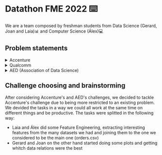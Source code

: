# Datathon FME 2022 ⌨️


We are a team composed by freshman students from Data Science (Gerard, Joan and Laia)📊 and Computer Science (Álex)💻

## Problem statements

<details>
  <summary>
    Accenture
  </summary>
  👉 This challenge 🔨 presented by the consulting company "accenture" aimed to predict which orders could get to the customer later ⌛ than expected so they could avoid that on a suply chain 📦.
</details>

<details>
  <summary>
    Qualcomm
  </summary>
  
  👉 After a really extense talk about Qualcomm's operations and fields of research, the presented problem.  <br />
  
  The problem was related to pin connection management and routes 🛤️. They explained how processors worked and how routes affed the consumption of the processors. The optimization of those routes adding a bus of signals instead of only one signal would make the trick, but we should know how to connect them in the most efficient way.
  
  We could not find this challenge appropiete for us since it was too technical to the few time we had (32 hours) although it was quite interesting.
</details>

<details>
  <summary>
    AED (Association of Data Science)
  </summary>
  👉 The challenge propossed by AED aimed to help our seniors 👴 in their daily life such as lonelyness, digital education, staying active...
  The datasets given were open access and they also allowed us to use many other different sources of data if we wanted to
</details>

## Challenge choosing and brainstorming

After considering Accenture's and AED's challenges, we decided to tackle Accenture's challenge due to being more restricted to an existing problem. We devided the tasks in a way we could all work at the same time on different things and be productive. The tasks were splitted in the following way:

- Laia and Álex did some Feature Engineering, extracting interesting features from the many datasets we had and joining them to the one we considered to be the main one (orders.csv)
- Gerard and Joan on the other hand started doing some plots and getting whitch data relations were the best 
